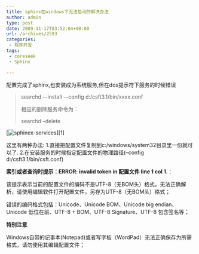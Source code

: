 ```yaml
---
title: sphinx在windows下无法启动的解决办法
author: admin
type: post
date: 2009-11-17T03:52:04+00:00
url: /archives/2593
categories:
 - 程序开发
tags:
 - coreseek
 - Sphinx

---
```

配置完成了sphinx,也安装成为系统服务,但在dos提示符下服务的时候错误

> searchd –-install -–config d:/csft3.1/bin/xxxx.conf
>
> 相应的删除服务命令为：
>
> searchd –delete

[![sphinex-services](https://blogstatic.haohtml.com//uploads/2023/09/sphinex-services.jpg)][1]

这里有两种办法:
1.直接把配置文件复制到c:/windows/system32目录里一份就可以了.
2.在安装服务的时候指定配置文件的物理路径(–config d:/csft3.1/bin/csft.conf)

**索引或者查询时提示：ERROR: invalid token in 配置文件 line 1 col 1.**：

该提示表示当前的配置文件的编码不是UTF-8（无BOM头）格式，无法正确解析，请使用编辑软件打开配置文件，另存为UTF-8（无BOM头）格式；

错误的编码格式包括：Unicode、Unicode BOM、Unicode big endian、Unicode 低位在前、UTF-8 + BOM、UTF-8 Signature、UTF-8 包含签名等；

**特别注意**

Windows自带的记事本(Notepad)或者写字板（WordPad）无法正确保存为所需格式，请勿使用其编辑配置文件；


